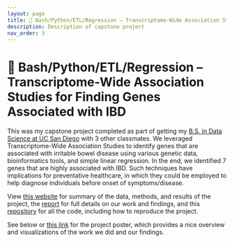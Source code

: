 ```yaml
---
layout: page
title: 🧬 Bash/Python/ETL/Regression – Transcriptome-Wide Association Studies for Finding Genes Associated with IBD
description: Description of capstone project
nav_order: 3
---
```


# 🧬 Bash/Python/ETL/Regression – Transcriptome-Wide Association Studies for Finding Genes Associated with IBD</h4>

This was my capstone project completed as part of getting my [B.S. in Data Science at UC San Diego]("{{site.baseurl}}/education") with 3 other classmates. We leveraged Transcriptome-Wide Association Studies to identify genes that are associated with irritable bowel disease using various genetic data, bioinformatics tools, and simple linear regression. In the end, we identified 7 genes that are highly associated with IBD. Such techniques have implications for preventative healthcare, in which they could be employed to help diagnose individuals before onset of symptoms/disease. 

View [this website](https://notsamzhou.github.io/twas/) for summary of the data, methods, and results of the project, the [report](https://notsamzhou.github.io/twas/files/report.pdf) for full details on our work and findings, and this [repository](https://github.com/jacquelinekclee/twas-dsc180-a17) for all the code, including how to reproduce the project.

See below or [this link]("{{site.baseurl}}/capstone-poster.pdf") for the project poster, which provides a nice overview and visualizations of the work we did and our findings. 

<object data="{{site.baseurl}}/capstone-poster.pdf" type="application/pdf" width="100%"> 
</object>